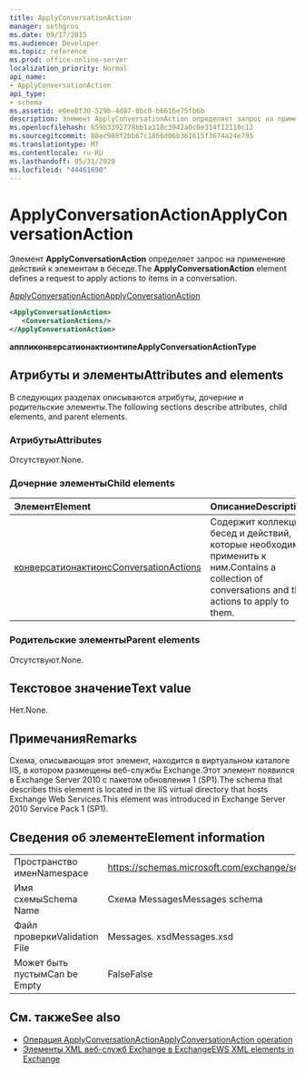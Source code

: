 ```yaml
---
title: ApplyConversationAction
manager: sethgros
ms.date: 09/17/2015
ms.audience: Developer
ms.topic: reference
ms.prod: office-online-server
localization_priority: Normal
api_name:
- ApplyConversationAction
api_type:
- schema
ms.assetid: e0ee8f30-529b-4d87-8bc0-b6616e75fb6b
description: Элемент ApplyConversationAction определяет запрос на применение действий к элементам в беседе.
ms.openlocfilehash: 659b3392778bb1a318c3942a0c8e314f12110c12
ms.sourcegitcommit: 88ec988f2bb67c1866d06b361615f3674a24e795
ms.translationtype: MT
ms.contentlocale: ru-RU
ms.lasthandoff: 05/31/2020
ms.locfileid: "44461690"
---
```

# <a name="applyconversationaction"></a><span data-ttu-id="52f76-103">ApplyConversationAction</span><span class="sxs-lookup"><span data-stu-id="52f76-103">ApplyConversationAction</span></span>

<span data-ttu-id="52f76-104">Элемент **ApplyConversationAction** определяет запрос на применение действий к элементам в беседе.</span><span class="sxs-lookup"><span data-stu-id="52f76-104">The **ApplyConversationAction** element defines a request to apply actions to items in a conversation.</span></span> 
  
[<span data-ttu-id="52f76-105">ApplyConversationAction</span><span class="sxs-lookup"><span data-stu-id="52f76-105">ApplyConversationAction</span></span>](applyconversationaction.md)
  
```XML
<ApplyConversationAction>
   <ConversationActions/>
</ApplyConversationAction>
```

 <span data-ttu-id="52f76-106">**аппликонверсатионактионтипе**</span><span class="sxs-lookup"><span data-stu-id="52f76-106">**ApplyConversationActionType**</span></span>
## <a name="attributes-and-elements"></a><span data-ttu-id="52f76-107">Атрибуты и элементы</span><span class="sxs-lookup"><span data-stu-id="52f76-107">Attributes and elements</span></span>

<span data-ttu-id="52f76-108">В следующих разделах описываются атрибуты, дочерние и родительские элементы.</span><span class="sxs-lookup"><span data-stu-id="52f76-108">The following sections describe attributes, child elements, and parent elements.</span></span>
  
### <a name="attributes"></a><span data-ttu-id="52f76-109">Атрибуты</span><span class="sxs-lookup"><span data-stu-id="52f76-109">Attributes</span></span>

<span data-ttu-id="52f76-110">Отсутствуют.</span><span class="sxs-lookup"><span data-stu-id="52f76-110">None.</span></span>
  
### <a name="child-elements"></a><span data-ttu-id="52f76-111">Дочерние элементы</span><span class="sxs-lookup"><span data-stu-id="52f76-111">Child elements</span></span>

|<span data-ttu-id="52f76-112">**Элемент**</span><span class="sxs-lookup"><span data-stu-id="52f76-112">**Element**</span></span>|<span data-ttu-id="52f76-113">**Описание**</span><span class="sxs-lookup"><span data-stu-id="52f76-113">**Description**</span></span>|
|:-----|:-----|
|[<span data-ttu-id="52f76-114">конверсатионактионс</span><span class="sxs-lookup"><span data-stu-id="52f76-114">ConversationActions</span></span>](conversationactions.md) <br/> |<span data-ttu-id="52f76-115">Содержит коллекцию бесед и действий, которые необходимо применить к ним.</span><span class="sxs-lookup"><span data-stu-id="52f76-115">Contains a collection of conversations and the actions to apply to them.</span></span>  <br/> |
   
### <a name="parent-elements"></a><span data-ttu-id="52f76-116">Родительские элементы</span><span class="sxs-lookup"><span data-stu-id="52f76-116">Parent elements</span></span>

<span data-ttu-id="52f76-117">Отсутствуют.</span><span class="sxs-lookup"><span data-stu-id="52f76-117">None.</span></span>
  
## <a name="text-value"></a><span data-ttu-id="52f76-118">Текстовое значение</span><span class="sxs-lookup"><span data-stu-id="52f76-118">Text value</span></span>

<span data-ttu-id="52f76-119">Нет.</span><span class="sxs-lookup"><span data-stu-id="52f76-119">None.</span></span>
  
## <a name="remarks"></a><span data-ttu-id="52f76-120">Примечания</span><span class="sxs-lookup"><span data-stu-id="52f76-120">Remarks</span></span>

<span data-ttu-id="52f76-121">Схема, описывающая этот элемент, находится в виртуальном каталоге IIS, в котором размещены веб-службы Exchange.Этот элемент появился в Exchange Server 2010 с пакетом обновления 1 (SP1).</span><span class="sxs-lookup"><span data-stu-id="52f76-121">The schema that describes this element is located in the IIS virtual directory that hosts Exchange Web Services.This element was introduced in Exchange Server 2010 Service Pack 1 (SP1).</span></span>
  
## <a name="element-information"></a><span data-ttu-id="52f76-122">Сведения об элементе</span><span class="sxs-lookup"><span data-stu-id="52f76-122">Element information</span></span>

|||
|:-----|:-----|
|<span data-ttu-id="52f76-123">Пространство имен</span><span class="sxs-lookup"><span data-stu-id="52f76-123">Namespace</span></span>  <br/> |https://schemas.microsoft.com/exchange/services/2006/messages  <br/> |
|<span data-ttu-id="52f76-124">Имя схемы</span><span class="sxs-lookup"><span data-stu-id="52f76-124">Schema Name</span></span>  <br/> |<span data-ttu-id="52f76-125">Схема Messages</span><span class="sxs-lookup"><span data-stu-id="52f76-125">Messages schema</span></span>  <br/> |
|<span data-ttu-id="52f76-126">Файл проверки</span><span class="sxs-lookup"><span data-stu-id="52f76-126">Validation File</span></span>  <br/> |<span data-ttu-id="52f76-127">Messages. xsd</span><span class="sxs-lookup"><span data-stu-id="52f76-127">Messages.xsd</span></span>  <br/> |
|<span data-ttu-id="52f76-128">Может быть пустым</span><span class="sxs-lookup"><span data-stu-id="52f76-128">Can be Empty</span></span>  <br/> |<span data-ttu-id="52f76-129">False</span><span class="sxs-lookup"><span data-stu-id="52f76-129">False</span></span>  <br/> |
   
## <a name="see-also"></a><span data-ttu-id="52f76-130">См. также</span><span class="sxs-lookup"><span data-stu-id="52f76-130">See also</span></span>

- [<span data-ttu-id="52f76-131">Операция ApplyConversationAction</span><span class="sxs-lookup"><span data-stu-id="52f76-131">ApplyConversationAction operation</span></span>](applyconversationaction-operation.md)
- [<span data-ttu-id="52f76-132">Элементы XML веб-служб Exchange в Exchange</span><span class="sxs-lookup"><span data-stu-id="52f76-132">EWS XML elements in Exchange</span></span>](ews-xml-elements-in-exchange.md)

